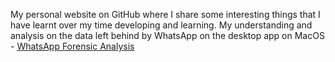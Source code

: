 My personal website on GitHub where I share some interesting things that I have learnt over my time developing and learning.
  My understanding and analysis on the data left behind by WhatsApp on the desktop app on MacOS - [WhatsApp Forensic Analysis](https://github.com/SuhasK903/SuhasK903.github.io/blob/main/WhatsApp%20Forensic%20Analysis%20on%20MacOS.md)
